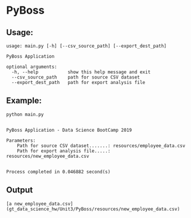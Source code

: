 # PyBoss

## Usage:

	usage: main.py [-h] [--csv_source_path] [--export_dest_path]

	PyBoss Application

	optional arguments:
	  -h, --help           show this help message and exit
	  --csv_source_path    path for source CSV dataset
	  --export_dest_path   path for export analysis file

## Example:
	python main.py


	PyBoss Application - Data Science BootCamp 2019

	Parameters:
		Path for source CSV dataset.......: resources/employee_data.csv
		Path for export analysis file.....: resources/new_employee_data.csv


	Process completed in 0.046882 second(s)

## Output
	[a new_employee_data.csv](gt_data_science_hw/Unit3/PyBoss/resources/new_employee_data.csv)